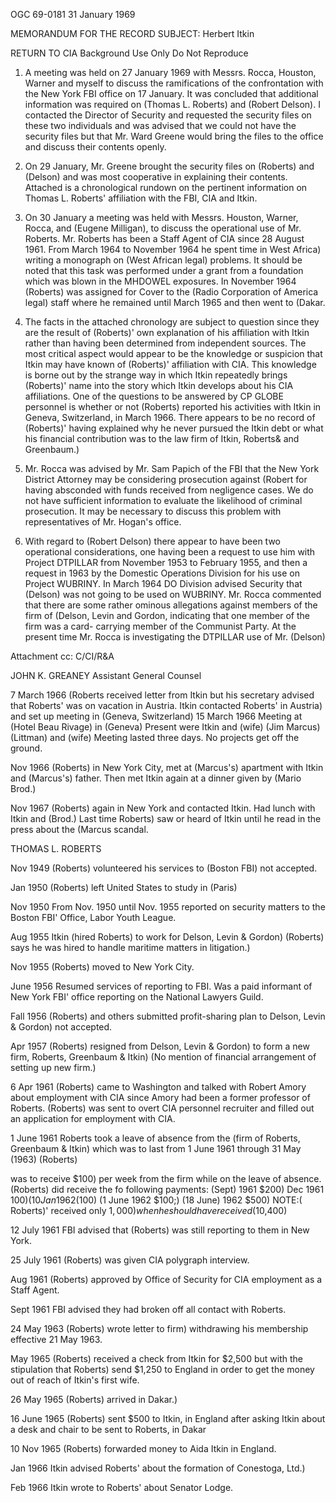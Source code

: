 OGC 69-0181
31 January 1969

MEMORANDUM FOR THE RECORD
SUBJECT: Herbert Itkin

RETURN TO CIA
Background Use Only
Do Not Reproduce

1. A meeting was held on 27 January 1969 with Messrs.
Rocca, Houston, Warner and myself to discuss the ramifications
of the confrontation with the New York FBI office on 17 January.
It was concluded that additional information was required on
(Thomas L. Roberts) and (Robert Delson). I contacted the Director
of Security and requested the security files on these two individuals
and was advised that we could not have the security files but that
Mr. Ward Greene would bring the files to the office and discuss
their contents openly.

2. On 29 January, Mr. Greene brought the security files
on (Roberts) and (Delson) and was most cooperative in explaining
their contents. Attached is a chronological rundown on the
pertinent information on Thomas L. Roberts' affiliation with
the FBI, CIA and Itkin.

3. On 30 January a meeting was held with Messrs. Houston,
Warner, Rocca, and (Eugene Milligan), to discuss
the operational use of Mr. Roberts. Mr. Roberts has been a
Staff Agent of CIA since 28 August 1961. From March 1964 to
November 1964 he spent time in West Africa) writing a monograph
on (West African legal) problems. It should be noted that this
task was performed under a grant from a foundation which was
blown in the MHDOWEL exposures. In November 1964 (Roberts)
was assigned for Cover to the (Radio Corporation of America
legal) staff where he remained until March 1965 and then went
to (Dakar.

4. The facts in the attached chronology are subject to
question since they are the result of (Roberts)' own explanation of
his affiliation with Itkin rather than having been determined from
independent sources. The most critical aspect would appear to
be the knowledge or suspicion that Itkin may have known of
(Roberts)' affiliation with CIA. This knowledge is borne out by
the strange way in which Itkin repeatedly brings (Roberts)' name
into the story which Itkin develops about his CIA affiliations.
One of the questions to be answered by CP GLOBE personnel is
whether or not (Roberts) reported his activities with Itkin in Geneva,
Switzerland, in March 1966. There appears to be no record of
(Roberts)' having explained why he never pursued the Itkin debt or
what his financial contribution was to the law firm of Itkin, Roberts&
and Greenbaum.)

5. Mr. Rocca was advised by Mr. Sam Papich of the FBI
that the New York District Attorney may be considering prosecution
against (Robert for having absconded with funds received from
negligence cases. We do not have sufficient information to evaluate
the likelihood of criminal prosecution. It may be necessary to
discuss this problem with representatives of Mr. Hogan's office.

6. With regard to (Robert Delson) there appear to have been
two operational considerations, one having been a request to use
him with Project DTPILLAR from November 1953 to February
1955, and then a request in 1963 by the Domestic Operations
Division for his use on Project WUBRINY. In March 1964 DO
Division advised Security that (Delson) was not going to be used
on WUBRINY. Mr. Rocca commented that there are some rather
ominous allegations against members of the firm of (Delson, Levin
and Gordon, indicating that one member of the firm was a card-
carrying member of the Communist Party. At the present time
Mr. Rocca is investigating the DTPILLAR use of Mr. (Delson)

Attachment
cc: C/CI/R&A

JOHN K. GREANEY
Assistant General Counsel

7 March 1966 (Roberts received letter from Itkin but his
secretary advised that Roberts' was on vacation
in Austria. Itkin contacted Roberts' in Austria)
and set up meeting in (Geneva, Switzerland)
15 March 1966 Meeting at (Hotel Beau Rivage) in (Geneva)
Present were Itkin and (wife) (Jim Marcus)
(Littman) and (wife) Meeting lasted three days.
No projects get off the ground.

Nov 1966 (Roberts) in New York City, met at (Marcus's)
apartment with Itkin and (Marcus's) father.
Then met Itkin again at a dinner given by
(Mario Brod.)

Nov 1967 (Roberts) again in New York and contacted Itkin.
Had lunch with Itkin and (Brod.) Last time
Roberts) saw or heard of Itkin until he read in
the press about the (Marcus scandal.

THOMAS L. ROBERTS

Nov 1949 (Roberts) volunteered his services to (Boston FBI)
not accepted.

Jan 1950 (Roberts) left United States to study in (Paris)

Nov 1950 From Nov. 1950 until Nov. 1955 reported on
security matters to the Boston FBI' Office,
Labor Youth League.

Aug 1955 Itkin (hired Roberts) to work for Delson, Levin &
Gordon) (Roberts) says he was hired to handle
maritime matters in litigation.)

Nov 1955 (Roberts) moved to New York City.

June 1956 Resumed services of reporting to FBI. Was a
paid informant of New York FBI' office reporting
on the National Lawyers Guild.

Fall 1956 (Roberts) and others submitted profit-sharing plan
to Delson, Levin & Gordon) not accepted.

Apr 1957 (Roberts) resigned from Delson, Levin & Gordon)
to form a new firm, Roberts, Greenbaum & Itkin)
(No mention of financial arrangement of setting
up new firm.)

6 Apr 1961 (Roberts) came to Washington and talked with
Robert Amory about employment with CIA since
Amory had been a former professor of Roberts.
(Roberts) was sent to overt CIA personnel recruiter
and filled out an application for employment with
CIA.

1 June 1961 Roberts took a leave of absence from the (firm of
Roberts, Greenbaum & Itkin) which was to last
from 1 June 1961 through 31 May (1963) (Roberts)

was to receive $100) per week from the firm
while on the leave of absence. (Roberts) did
receive the fo following payments:
(Sept) 1961 $200) Dec 1961 $100)
(10 Jan 1962 ($100) (1 June 1962 $100;)
(18 June) 1962 $500) NOTE:( Roberts)'
received only $1,000) when he should have
received ($10,400)

12 July 1961 FBI advised that (Roberts) was still reporting
to them in New York.

25 July 1961 (Roberts) was given CIA polygraph interview.

Aug 1961 (Roberts) approved by Office of Security for CIA
employment as a Staff Agent.

Sept 1961 FBI advised they had broken off all contact
with Roberts.

24 May 1963 (Roberts) wrote letter to firm) withdrawing his
membership effective 21 May 1963.

May 1965 (Roberts) received a check from Itkin for $2,500
but with the stipulation that Roberts) send $1,250
to England in order to get the money out of
reach of Itkin's first wife.

26 May 1965 (Roberts) arrived in Dakar.)

16 June 1965 (Roberts) sent $500 to Itkin, in England after
asking Itkin about a desk and chair to be sent
to Roberts, in Dakar

10 Nov 1965 (Roberts) forwarded money to Aida Itkin in England.

Jan 1966 Itkin advised Roberts' about the formation of
Conestoga, Ltd.)

Feb 1966 Itkin wrote to Roberts' about Senator Lodge.
